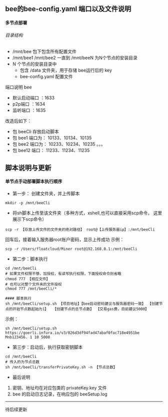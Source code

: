 
## bee的bee-config.yaml 端口以及文件说明

#### 多节点部署

###### 目录结构
- /mnt/bee 包下包含所有配置文件
- /mnt/bee1 /mnt/bee2 一直到 /mnt/beeN 为N个节点的安装目录
- N 个节点的安装目录中
    - 包含 /data 文件夹，用于存储 bee运行后的 key
    - bee-config.yaml 配置文件

端口说明
bee
- 默认启动端口 ：1633
- p2p端口 ：1634
- 监听端口 ：1635

改造后如下：
- 包 beeCli 存放启动脚本
- 包 bee1 端口为： 10133、10134、10135
- 包 bee2 端口为： 10233、10234、10235
  。。。
- 包 bee12 端口： 11233、11234、11235




## 脚本说明与更新

#### 单节点手动部署脚本执行顺序

- 第一步： 创建文件夹，并上传脚本

```shell
mkdir -p /mnt/beeCli
```

- 将sh脚本上传至该文件夹（多种方式，xshell,也可以直接采用scp命令，
  这里展示下scp命令）
```shell script
scp -r 【存放上传文件的文件夹的绝对路径】 root@【上传服务器ip】:/mnt/beeCli
```
回车后，接着输入服务器root账户密码，显示上传成功
示例：
```shell script
scp -r /Users/floatcloud/Miner root@192.168.0.1:/mnt/beeCli
```

- 第二步：脚本执行

```shell script
cd /mnt/beeCli
# 如果文件权限不够，加授权，有读写执行权限，下面授权命令则省略
chmod 777 【相应文件】
# 也可以对整个文件夹的文件授权
chmod 777 /mnt/beeCli/*

#### 脚本执行
sh /mnt/beeCli/setup.sh 【项目地址】【bee启动密码建议与服务器密码一致】 【创建节点的开始节点数起始为1】  【创建节点的总节点数】 【交易gas费，目前建议5000】 
```
示例：
```shell script
sh /mnt/beeCli/setup.sh https://goerli.infura.io/v3/026d3df94fad47abaf0fac718e4951be Mnb123456. 1 10 5000
```
- 第三步：启动后，执行获取密钥脚本
```shell script
cd /mnt/beeCli
# 传入的为节点总数
sh /mnt/beeCli/transferPrivateKey.sh -n 【节点总数】
```

- 最后说明
1. 密钥、地址均在对应包类的 privateKey.key 文件
2. bee 的启动日志记录，在响应包的 beeSetup.log

---

待后续更新


